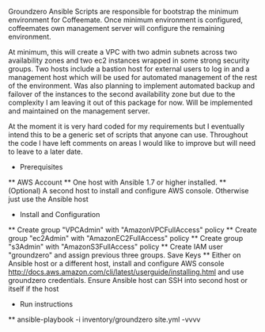Groundzero Ansible Scripts are responsible for bootstrap the minimum environment for Coffeemate. Once minimum environment is configured, coffeemates own management server will configure the remaining environment.

At minimum, this will create a VPC with two admin subnets across two availability zones and two ec2 instances wrapped in some strong security groups. Two hosts include a bastion host for external users to log in
and a management host which will be used for automated management of the rest of the environment. Was also planning to implement automated backup and failover of the instances to the second availability zone but
due to the complexity I am leaving it out of this package for now. Will be implemented and maintained on the management server.

At the moment it is very hard coded for my requirements but I eventually intend this to be a generic set of scripts that anyone can use. Throughout the code I have left comments on areas I would like to improve
but will need to leave to a later date.

* Prerequisites

** AWS Account
** One host with Ansible 1.7 or higher installed.
** (Optional) A second host to install and configure AWS console. Otherwise just use the Ansible host

* Install and Configuration

** Create group "VPCAdmin" with "AmazonVPCFullAccess" policy
** Create group "ec2Admin" with "AmazonEC2FullAccess" policy
** Create group "s3Admin" with "AmazonS3FullAccess" policy
** Create IAM user "groundzero" and assign previous three groups. Save Keys
** Either on Ansible host or a different host, install and configure AWS console http://docs.aws.amazon.com/cli/latest/userguide/installing.html and use groundzero credentials. Ensure Ansible host can SSH into second host or itself if the host

* Run instructions

** ansible-playbook -i inventory/groundzero site.yml -vvvv
